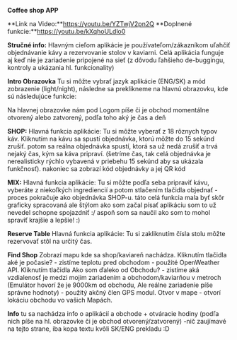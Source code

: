 **Coffee shop APP**

**Link na Video:**https://youtu.be/YZTwjV2pn2Q
**Doplnené funkcie:**https://youtu.be/kXqhoULdlo0

**Stručné info:**
Hlavným cieľom aplikácie je používateľom/zákazníkom uľahčiť objednávanie kávy a rezervovanie stolov v kaviarni.
Celá aplikácia funguje aj keď nie je zariadenie pripojené na sieť (z dôvodu ľahšieho de-buggingu, kontroly a ukázania hl. funkcionality)

**Intro Obrazovka**
Tu si môžte vybrať jazyk aplikácie (ENG/SK) a mód zobrazenie (light/night), následne sa preklikneme na hlavnú obrazovku,
kde sú následujúce funkcie:

Na hlavnej obrazovke nám pod Logom píše či je obchod momentálne otvorený alebo zatvorený, podľa toho aký je čas a deň

**SHOP:**
Hlavná funkcia aplikácie:
Tu si môžte vyberať z 18 rôznych typov káv. Kliknutím na kávu sa spustí objednávka, ktorú môžte do 15 sekúnd zrušiť.
potom sa reálna objednávka spustí, ktorá sa už nedá zrušiť a trvá nejaký čas, kým sa káva pripraví. 
(šetríme čas, tak celá objednávka je nerealisticky rýchlo vybavená v priebehu 15 sekúnd aby sa ukázala funkčnosť).
nakoniec sa zobrazí kód objednávky a jej QR kód

**MIX:**
Hlavná funkcia aplikácie:
Tu si môžte podľa seba pripraviť kávu, vyberáte z niekoľkých ingrediencií a potom stlačením tlačidla objednať - proces pokračuje
ako objednávka SHOP-u.
táto celá funkcia mala byť skôr graficky spracovaná ale štýlom ako som začal písať aplikáciu som to už nevedel schopne spojazdniť :/
aspoň som sa naučil ako som to mohol spraviť krajšie a lepšie! :)

**Reserve Table**
Hlavná funkcia aplikácie:
Tu si zakliknutím čísla stolu môžte rezervovať stôl na určitý čas.

**Find Shop**
Zobrazí mapu kde sa shop/kaviareň nachádza.
Kliknutím tlačidla aké je počasie? - zistíme teplotu pred obchodom - použité OpenWeather API.
Kliknutím tlačidla Ako som ďaleko od Obchodu? - zistíme aká vzdialenosť je medzi mojim zariadením a obchodom/kaviarňou v metroch 
   (Emulátor hovorí že je 9000km od obchodu, Ale reálne zariadenie píše správne hodnoty) - použitý akčný člen GPS modul.
Otvor v mape - otvorí lokáciu obchodu vo vašich Mapách.

**Info**
tu sa nachádza info o aplikácií a obchode + otváracie hodiny (podľa nich píše na hl. obrazovke či je obchod otvorený/zatvorený)
-nič zaujímavé na tejto strane, iba kopa textu kvôli SK/ENG prekladu :D


